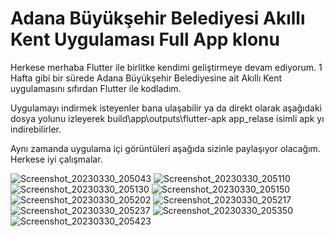 # Adana Büyükşehir Belediyesi Akıllı Kent Uygulaması Full App klonu

Herkese merhaba Flutter ile birlitke kendimi geliştirmeye devam ediyorum. 1 Hafta gibi bir sürede Adana Büyükşehir Belediyesine ait Akıllı Kent uygulamasını sıfırdan Flutter ile kodladım.

Uygulamayı indirmek isteyenler bana ulaşabilir ya da 
direkt olarak aşağıdaki dosya yolunu izleyerek 
build\app\outputs\flutter-apk app_relase isimli apk yı indirebilirler.

Aynı zamanda uygulama içi görüntüleri aşağıda sizinle paylaşıyor olacağım. Herkese iyi çalışmalar.

![Screenshot_20230330_205043](https://user-images.githubusercontent.com/99503700/228923069-dc2d75e2-c478-4509-91eb-22102bb6b397.png)
![Screenshot_20230330_205110](https://user-images.githubusercontent.com/99503700/228923087-b824cfc3-b92e-4984-a35c-1378371f27de.png)
![Screenshot_20230330_205130](https://user-images.githubusercontent.com/99503700/228923094-4e2419a2-b6f9-4788-87ca-6509a1567662.png)
![Screenshot_20230330_205150](https://user-images.githubusercontent.com/99503700/228923098-2e816af2-db8f-43fd-a702-e56707a27b2b.png)
![Screenshot_20230330_205202](https://user-images.githubusercontent.com/99503700/228923107-99d03411-6db0-4ced-a164-20e94e1d6591.png)
![Screenshot_20230330_205217](https://user-images.githubusercontent.com/99503700/228923109-0898b70c-bb5e-4f6e-9ad1-c64ef00956f9.png)
![Screenshot_20230330_205237](https://user-images.githubusercontent.com/99503700/228923113-412fae05-ba85-4dd8-b2d4-b21c9a32b440.png)
![Screenshot_20230330_205350](https://user-images.githubusercontent.com/99503700/228923124-8e7a8343-44d8-4d1f-bc1c-76abad051b88.png)
![Screenshot_20230330_205423](https://user-images.githubusercontent.com/99503700/228923129-34189a0a-3a72-469c-a82d-1d89d924a00c.png)

